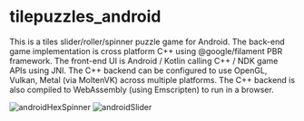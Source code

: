 # tilepuzzles_android
This is a tiles slider/roller/spinner puzzle game for Android. 
The back-end game implementation is cross platform C++ using @google/filament PBR framework. 
The front-end UI is Android / Kotlin calling C++ / NDK game APIs using JNI. 
The C++ backend can be configured to use OpenGL, Vulkan, Metal (via MoltenVK) across multiple platforms. 
The C++ backend is also compiled to WebAssembly (using Emscripten) to run in a browser.


![androidHexSpinner](https://user-images.githubusercontent.com/45042115/172475313-7ea269b5-9918-46f3-b403-6bd3dee927c9.gif)
![androidSlider](https://user-images.githubusercontent.com/45042115/172475342-a6c090a4-9265-44a9-969c-7936f33ce430.gif)
